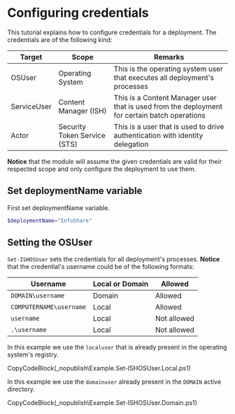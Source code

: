 ﻿# Configuring credentials
 
This tutorial explains how to configure credentials for a deployment. The credentials are of the following kind:

| Target | Scope | Remarks |
| ------ | ----- | ------- |
| OSUser | Operating System | This is the operating system user that executes all deployment's processes |
| ServiceUser | Content Manager (ISH) | This is a Content Manager user that is used from the deployment for certain batch operations | 
| Actor | Security Token Service (STS) | This is a user that is used to drive authentication with identity delegation |

**Notice** that the module will assume the given credentials are valid for their respected scope and only configure the deployment to use them. 

## Set deploymentName variable
First set deploymentName variable.

```powershell
$deploymentName="InfoShare"
```

## Setting the OSUser

`Set-ISHOSUser` sets the credentials for all deployment's processes. **Notice** that the credential's username could be of the following formats:

| Username | Local or Domain | Allowed |
| -------- | --------------- | ------- |
| `DOMAIN\username` | Domain | Allowed |
| `COMPUTERNAME\username` | Local | Allowed |
| `username` | Local | Not allowed |
| `.\username` | Local | Not allowed |

In this example we use the `localuser` that is already present in the operating system's registry.

CopyCodeBlock(_nopublish\Example.Set-ISHOSUser.Local.ps1)

In this example we use the `domainuser` already present in the `DOMAIN` active directory.

CopyCodeBlock(_nopublish\Example.Set-ISHOSUser.Domain.ps1)